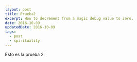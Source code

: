```yaml
---
layout: post
title: Prueba2
excerpt: How to decrement from a magic debug value to zero.
date: 2016-10-09
updatedDate: 2016-10-09
tags:
  - post
  - spirituality
---
```


Esto es la prueba 2
